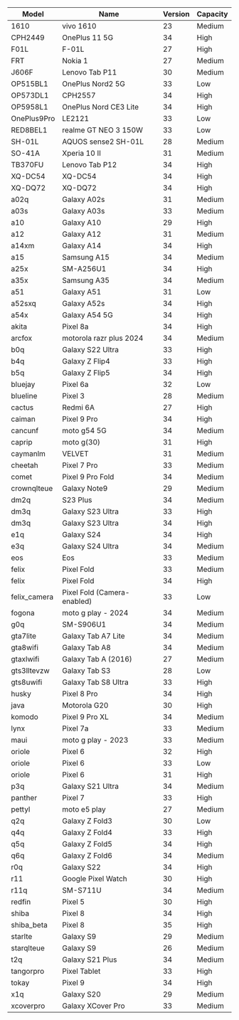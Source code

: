 | Model | Name | Version | Capacity |
| --- | --- | --- | --- |
| 1610 | vivo 1610 | 23 | Medium |
| CPH2449 | OnePlus 11 5G | 34 | High |
| F01L | F-01L | 27 | High |
| FRT | Nokia 1 | 27 | Medium |
| J606F | Lenovo Tab P11 | 30 | Medium |
| OP515BL1 | OnePlus Nord2 5G | 33 | Low |
| OP573DL1 | CPH2557 | 34 | High |
| OP5958L1 | OnePlus Nord CE3 Lite | 34 | High |
| OnePlus9Pro | LE2121 | 33 | Low |
| RED8BEL1 | realme GT NEO 3 150W | 33 | Low |
| SH-01L | AQUOS sense2 SH-01L | 28 | Medium |
| SO-41A | Xperia 10 II | 31 | Medium |
| TB370FU | Lenovo Tab P12 | 34 | High |
| XQ-DC54 | XQ-DC54 | 34 | High |
| XQ-DQ72 | XQ-DQ72 | 34 | High |
| a02q | Galaxy A02s | 31 | Medium |
| a03s | Galaxy A03s | 33 | Medium |
| a10 | Galaxy A10 | 29 | High |
| a12 | Galaxy A12 | 31 | Medium |
| a14xm | Galaxy A14 | 34 | High |
| a15 | Samsung A15 | 34 | Medium |
| a25x | SM-A256U1 | 34 | High |
| a35x | Samsung A35 | 34 | Medium |
| a51 | Galaxy A51 | 31 | Low |
| a52sxq | Galaxy A52s | 34 | High |
| a54x | Galaxy A54 5G | 34 | High |
| akita | Pixel 8a | 34 | High |
| arcfox | motorola razr plus 2024 | 34 | Medium |
| b0q | Galaxy S22 Ultra | 33 | High |
| b4q | Galaxy Z Flip4 | 33 | High |
| b5q | Galaxy Z Flip5 | 34 | High |
| bluejay | Pixel 6a | 32 | Low |
| blueline | Pixel 3 | 28 | Medium |
| cactus | Redmi 6A | 27 | High |
| caiman | Pixel 9 Pro | 34 | High |
| cancunf | moto g54 5G | 34 | Medium |
| caprip | moto g(30) | 31 | High |
| caymanlm | VELVET | 31 | Medium |
| cheetah | Pixel 7 Pro | 33 | Medium |
| comet | Pixel 9 Pro Fold | 34 | Medium |
| crownqlteue | Galaxy Note9 | 29 | Medium |
| dm2q | S23 Plus | 34 | Medium |
| dm3q | Galaxy S23 Ultra | 33 | High |
| dm3q | Galaxy S23 Ultra | 34 | High |
| e1q | Galaxy S24 | 34 | High |
| e3q | Galaxy S24 Ultra | 34 | Medium |
| eos | Eos | 33 | Medium |
| felix | Pixel Fold | 33 | Medium |
| felix | Pixel Fold | 34 | High |
| felix_camera | Pixel Fold (Camera-enabled) | 33 | Low |
| fogona | moto g play - 2024 | 34 | Medium |
| g0q | SM-S906U1 | 34 | Medium |
| gta7lite | Galaxy Tab A7 Lite | 34 | Medium |
| gta8wifi | Galaxy Tab A8 | 34 | Medium |
| gtaxlwifi | Galaxy Tab A (2016) | 27 | Medium |
| gts3lltevzw | Galaxy Tab S3 | 28 | Low |
| gts8uwifi | Galaxy Tab S8 Ultra | 33 | High |
| husky | Pixel 8 Pro | 34 | High |
| java | Motorola G20 | 30 | High |
| komodo | Pixel 9 Pro XL | 34 | Medium |
| lynx | Pixel 7a | 33 | Medium |
| maui | moto g play - 2023 | 33 | Medium |
| oriole | Pixel 6 | 32 | High |
| oriole | Pixel 6 | 33 | Low |
| oriole | Pixel 6 | 31 | High |
| p3q | Galaxy S21 Ultra | 34 | Medium |
| panther | Pixel 7 | 33 | High |
| pettyl | moto e5 play | 27 | Medium |
| q2q | Galaxy Z Fold3 | 30 | Low |
| q4q | Galaxy Z Fold4 | 33 | High |
| q5q | Galaxy Z Fold5 | 34 | High |
| q6q | Galaxy Z Fold6 | 34 | Medium |
| r0q | Galaxy S22 | 34 | High |
| r11 | Google Pixel Watch | 30 | High |
| r11q | SM-S711U | 34 | Medium |
| redfin | Pixel 5 | 30 | High |
| shiba | Pixel 8 | 34 | High |
| shiba_beta | Pixel 8 | 35 | High |
| starlte | Galaxy S9 | 29 | Medium |
| starqlteue | Galaxy S9 | 26 | Medium |
| t2q | Galaxy S21 Plus | 34 | Medium |
| tangorpro | Pixel Tablet | 33 | High |
| tokay | Pixel 9 | 34 | High |
| x1q | Galaxy S20 | 29 | Medium |
| xcoverpro | Galaxy XCover Pro | 33 | Medium |

